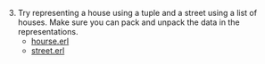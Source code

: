 3. Try representing a house using a tuple and a street using a list of houses.
Make sure you can pack and unpack the data in the representations.
	* [hourse.erl](hourse.erl)
	* [street.erl](street.erl)
